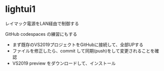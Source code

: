 # lightui1
レイマック電源をLAN経由で制御する

GitHub codespaces の練習にもする

* まず既存のVS2019プロジェクトをGitHubに接続して、全部UPする
* ファイルを修正したら、commit して同期(push)をして変更されることを確認
* VS2019 preview をダウンロードして、インストール
